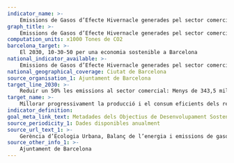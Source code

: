 ```yaml
---
indicator_name: >-
    Emissions de Gasos d’Efecte Hivernacle generades pel sector comercial
graph_title: >-
    Emissions de Gasos d’Efecte Hivernacle generades pel sector comercial
computation_units: x1000 Tones de CO2
barcelona_target: >-
    El 2030, 10-30-50 per una economia sostenible a Barcelona
national_indicator_available: >-
    Emissions de Gasos d’Efecte Hivernacle generades pel sector comercial
national_geographical_coverage: Ciutat de Barcelona
source_organisation_1: Ajuntament de Barcelona
target_line_2030: >-
    Reduir un 50% les emissions al sector comercial: Menys de 343,5 milers de Tones de CO2 el 2030
target_name: >-
    Millorar progressivament la producció i el consum eficients dels recursos mundials i procurar desvincular el creixement econòmic de la degradació del medi ambient, de conformitat amb el Marc decennal de programes sobre modalitats sostenibles de consum i producció, començant pels països desenvolupats
indicator_definition:
goal_meta_link_text: Metadades dels Objectius de Desenvolupament Sostenible de les Nacions Unides (pdf 894kB)
source_periodicity_1: Dades disponibles anualment
source_url_text_1: >-
    Gerència d’Ecologia Urbana, Balanç de l’energia i emissions de gasos d’efecte hivernacle a Barcelona 
source_other_info_1: >-
    Ajuntament de Barcelona
---
```

